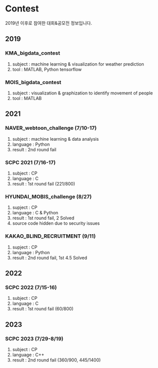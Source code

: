 # Contest

2019년 이후로 참여한 대회&공모전 정보입니다.

## 2019
### KMA_bigdata_contest
 1) subject : machine learning & visualization for weather prediction
 2) tool : MATLAB, Python tensorflow
### MOIS_bigdata_contest
 1) subject : visualization & graphization to identify movement of people
 2) tool : MATLAB

## 2021
### NAVER_webtoon_challenge (7/10-17)
 1) subject : machine learning & data analysis
 2) language : Python
 3) result : 2nd round fail
### SCPC 2021 (7/16-17)
 1) subject : CP
 2) language : C
 3) result : 1st round fail (221/800)
### HYUNDAI_MOBIS_challenge (8/27)
 1) supject : CP
 2) language : C & Python
 3) result : 1st round fail, 2 Solved
 4) source code hidden due to security issues
### KAKAO_BLIND_RECRUITMENT (9/11)
 1) supject : CP
 2) language : Python
 3) result : 2nd round fail, 1st 4.5 Solved

## 2022
### SCPC 2022 (7/15-16)
 1) subject : CP
 2) language : C
 3) result : 1st round fail (60/800)

## 2023
### SCPC 2023 (7/29-8/19)
 1) subject : CP
 2) language : C++
 3) result : 2nd round fail (360/900, 445/1400)